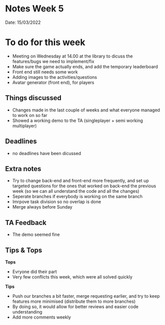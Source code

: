 # Notes Week 5

Date: 15/03/2022


# To do for this week

- Meeting on Wednesday at 14.00 at the library to dicuss the features/bugs we need to implement/fix
- Make sure the game actually ends, and add the temporary leaderboard
- Front end still needs some work
- Adding images to the activities/questions
- Avatar generator (front end), for players


## Things discussed

- Changes made in the last couple of weeks and what everyone managed to work on so far
- Showed a working demo to the TA (singleplayer + semi working multiplayer)


## Deadlines

- no deadlines have been dicussed 


## Extra notes

- Try to change back-end and front-end more frequently, and set up targeted questions for the ones that worked on back-end the previous week (so we can all understand the code and all the changes)
- Seperate branches if everybody is working on the same branch
- Imrpove task division so no overlap is done
- Merge always before Sunday

## TA Feedback

- The demo seemed fine

## Tips & Tops

**Tops**
* Evryone did their part
* Very few conflicts this week, which were all solved quickly 

**Tips**
* Push our branches a bit faster, merge requesting earlier, and try to keep features more minimised (distribute them to more branches)
* By doing so, it would allow for better reviews and easier code understanding
* Add more comments weekly